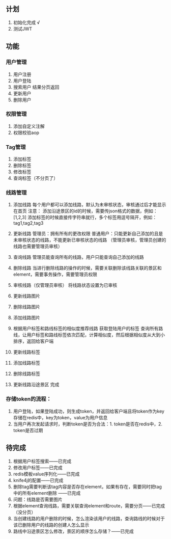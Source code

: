 ## 计划
1. 初始化完成 √
2. 测试JWT

## 功能
### 用户管理
1. 用户注册
2. 用户登陆
3. 搜索用户 结果分页返回
4. 更新用户
5. 删除用户

### 权限管理
1. 添加自定义注解
2. 权限校验aop

### Tag管理
1. 添加标签
2. 删除标签
3. 修改标签
4. 查询标签（不分页了）

### 线路管理
1. 添加线路
每个用户都可以添加线路，默认为未审核状态，审核通过后才能显示在首页
注意：
添加沿途景区的id的时候，需要传json格式的数据，例如：[1,2,3]
添加标签的时候直接传字符串就行，多个标签用逗号隔开，例如：tag1,tag2,tag3

2. 更新线路
管理员：拥有所有的更改权限
普通用户：只能更新自己添加的且是未审核状态的线路，不能更新已审核状态的线路
（管理员审核，管理员创建的线路也需要管理员审核）

3. 查询线路
管理员能查询所有的线路，用户只能查询自己添加的线路

4. 删除线路
当进行删除线路的操作的时候，需要关联删除该线路关联的景区和element，需要事务操作，需要管理员权限

5. 审核线路（仅管理员审核）
将线路状态设置为已审核

6. 更新线路图片
7. 删除线路图片
8. 添加线路图片
9. 根据用户标签和路线标签的相似度推荐线路
获取登陆用户的标签
查询所有路线，让用户标签和路线标签依次匹配，计算相似度，然后根据相似度从大到小排序，返回给客户端

10. 更新线路标签
11. 添加线路标签
12. 删除线路标签

13. 更新线路沿途景区
完成


### 存储token的流程：
1. 用户登陆，如果登陆成功，则生成token，并返回给客户端且将token作为key存储在redis中，key为token，value为用户信息
2. 当用户再次发起请求时，判断token是否为合法：1. token是否在redis中，2. token是否过期


## 待完成
1. 根据用户标签搜索——已完成
2. 修改用户标签——已完成
3. redis模板value序列化——已完成
4. knife4j的配置——已完成
5. 删除tag需要判断该tag内容是否存在element，如果有存在，需要同时把tag中的所有element删除 ——已完成
6. 问题：线路是否需要图片
7. 根据element查询线路，需要关联查询element和route，需要分页——已完成（没分页）
8. 当创建线路的用户删除的时候，怎么渲染该用户的线路，查询路线的时候对于该已删除用户的线路的创建人怎么显示
9. 路线中沿途景区怎么修改，景区的顺序怎么存储？——已完成


